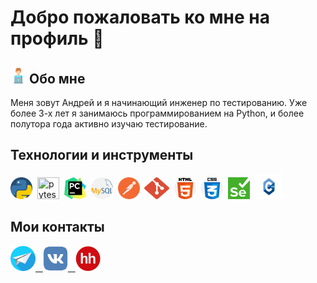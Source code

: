 # Добро пожаловать ко мне на профиль 👋

## <img src = "https://github.com/flamefks/flamefks/blob/master/assets/free-icon-computer-worker-8859860.png" width="25">  Обо мне
Меня зовут Андрей и я начинающий инженер по тестированию. Уже более 3-х лет я занимаюсь программированием на Python, и более полутора года активно изучаю тестирование. 
## Технологии и инструменты
<div>
<img src="https://github.com/flamefks/flamefks/blob/master/assets/python.png" width="35" height="35" title="python"/>&nbsp;
<img src="https://github.com/pytest-dev/design/blob/master/pytest_logo/pytest_logo.svg" width="35" height="35" title="pytest"/>&nbsp;
<img src="https://github.com/flamefks/flamefks/blob/master/assets/pycharm-seeklogo.com.svg" width="35" height="35" title="pycharm"/>&nbsp;
<img src="https://github.com/flamefks/flamefks/blob/master/assets/mysql.png" width="35" height="35" title="mysql"/>&nbsp;
<img src="https://github.com/flamefks/flamefks/blob/master/assets/postman.svg" width="35" height="35" title="postman"/>&nbsp;
<img src="https://github.com/flamefks/flamefks/blob/master/assets/git-seeklogo.com.svg" width="40" height="35" title="git"/>&nbsp;
<img src="https://github.com/flamefks/flamefks/blob/master/assets/html-5.png" width="35" height="35" title="html5"/>&nbsp;
<img src="https://github.com/flamefks/flamefks/blob/master/assets/css.png" width="35" height="35" title="css"/>&nbsp;
<img src="https://github.com/flamefks/flamefks/blob/master/assets/Selenium_Logo.png" width="35" height="35" title="selenium"/>&nbsp;
<img src="https://github.com/flamefks/flamefks/blob/master/assets/C%2B%2B-Logo.wine.svg" width="45" height="40" title="C++"/>&nbsp;
</div>

## Мои контакты
<div id="Contacts">
<a href="https://t.me/Flamingfks">
<img src="https://github.com/flamefks/flamefks/blob/master/assets/paper-plane.png" width="40" height="40" title="Telegram"/>&nbsp;&nbsp;
</a>
<a href="https://vk.com/id208910289">
<img src="https://github.com/flamefks/flamefks/blob/master/assets/vk-1-logo-svgrepo-com.svg" width="40" height="40" title="Vk"/>&nbsp;&nbsp;
</a>
<a href="https://spb.hh.ru/resume/e69ecfc1ff0bf1e9a60039ed1f575953356273">
<img src="https://github.com/flamefks/flamefks/blob/master/assets/hh.jpg" width="40" height="40" title="hh.ru"/>
</a>
</div>






